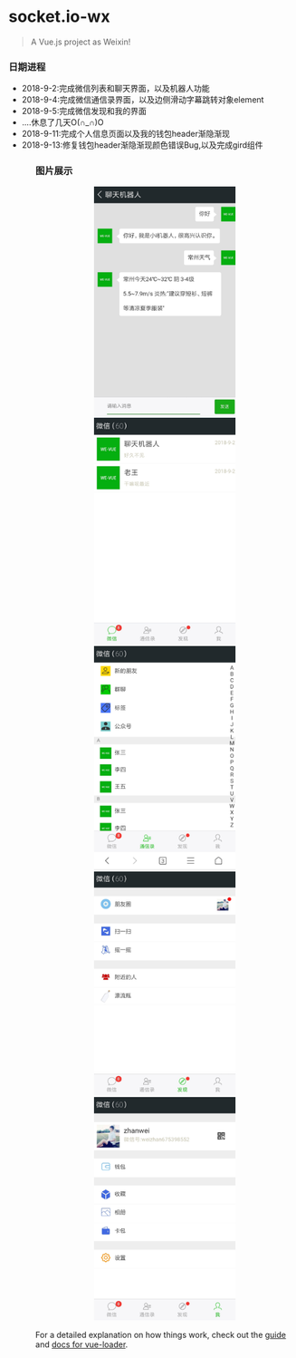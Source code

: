 # socket.io-wx

> A Vue.js project as Weixin!

<h3>日期进程</h3>
<ul>
  <li>2018-9-2:完成微信列表和聊天界面，以及机器人功能</li>
  <li>2018-9-4:完成微信通信录界面，以及边侧滑动字幕跳转对象element</li>
  <li>2018-9-5:完成微信发现和我的界面</li>
  <li>....休息了几天O(∩_∩)O</li>
  <li>2018-9-11:完成个人信息页面以及我的钱包header渐隐渐现</li>
  <li>2018-9-13:修复钱包header渐隐渐现颜色错误Bug,以及完成gird组件</li>
<ul>

<h3>图片展示</h3>
<div align=center>
  <img 
       width="250" 
       alt="聊天机器人"
       src="https://github.com/weizhanzhan/Vue_weixin/blob/master/static/imgs/talk.jpg"/>
  <br/>
  <img 
       width="250" 
       alt="聊天列表"
       src="https://github.com/weizhanzhan/Vue_weixin/blob/master/static/imgs/列表.jpg"/>
  <br/>
  <img 
       width="250" 
       alt="通信录"
       src="https://github.com/weizhanzhan/Vue_weixin/blob/master/static/imgs/通信录.jpg"/>
       <br/>
  <img 
       width="250" 
       alt="发现"
       src="https://github.com/weizhanzhan/Vue_weixin/blob/master/static/imgs/发现.jpg"/>
       <br/>
  <img 
       width="250" 
       alt="me"
       src="https://github.com/weizhanzhan/Vue_weixin/blob/master/static/imgs/me.jpg"/>
</div>



For a detailed explanation on how things work, check out the [guide](http://vuejs-templates.github.io/webpack/) and [docs for vue-loader](http://vuejs.github.io/vue-loader).
